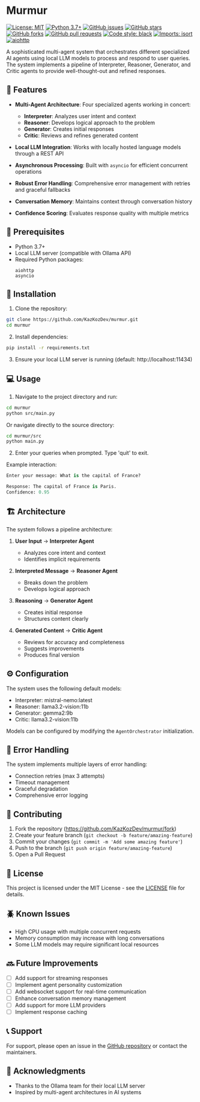 # Murmur

[![License: MIT](https://img.shields.io/badge/License-MIT-yellow.svg)](https://opensource.org/licenses/MIT)
[![Python 3.7+](https://img.shields.io/badge/python-3.7+-blue.svg)](https://www.python.org/downloads/)
[![GitHub issues](https://img.shields.io/github/issues/KazKozDev/murmur)](https://github.com/KazKozDev/murmur/issues)
[![GitHub stars](https://img.shields.io/github/stars/KazKozDev/murmur)](https://github.com/KazKozDev/murmur/stargazers)
[![GitHub forks](https://img.shields.io/github/forks/KazKozDev/murmur)](https://github.com/KazKozDev/murmur/network)
[![GitHub pull requests](https://img.shields.io/github/issues-pr/KazKozDev/murmur)](https://github.com/KazKozDev/murmur/pulls)
[![Code style: black](https://img.shields.io/badge/code%20style-black-000000.svg)](https://github.com/psf/black)
[![Imports: isort](https://img.shields.io/badge/%20imports-isort-%231674b1?style=flat&labelColor=ef8336)](https://pycqa.github.io/isort/)
[![aiohttp](https://img.shields.io/badge/aiohttp-3.8+-blue.svg)](https://docs.aiohttp.org/)

A sophisticated multi-agent system that orchestrates different specialized AI agents using local LLM models to process and respond to user queries. The system implements a pipeline of Interpreter, Reasoner, Generator, and Critic agents to provide well-thought-out and refined responses.

## 🌟 Features

- **Multi-Agent Architecture**: Four specialized agents working in concert:
  - **Interpreter**: Analyzes user intent and context
  - **Reasoner**: Develops logical approach to the problem
  - **Generator**: Creates initial responses
  - **Critic**: Reviews and refines generated content

- **Local LLM Integration**: Works with locally hosted language models through a REST API
- **Asynchronous Processing**: Built with `asyncio` for efficient concurrent operations
- **Robust Error Handling**: Comprehensive error management with retries and graceful fallbacks
- **Conversation Memory**: Maintains context through conversation history
- **Confidence Scoring**: Evaluates response quality with multiple metrics

## 🔧 Prerequisites

- Python 3.7+
- Local LLM server (compatible with Ollama API)
- Required Python packages:
  ```
  aiohttp
  asyncio
  ```

## 🚀 Installation

1. Clone the repository:
```bash
git clone https://github.com/KazKozDev/murmur.git
cd murmur
```

2. Install dependencies:
```bash
pip install -r requirements.txt
```

3. Ensure your local LLM server is running (default: http://localhost:11434)

## 💻 Usage

1. Navigate to the project directory and run:
```bash
cd murmur
python src/main.py
```

Or navigate directly to the source directory:
```bash
cd murmur/src
python main.py
```

2. Enter your queries when prompted. Type 'quit' to exit.

Example interaction:
```python
Enter your message: What is the capital of France?

Response: The capital of France is Paris.
Confidence: 0.95
```

## 🏗️ Architecture

The system follows a pipeline architecture:

1. **User Input** → **Interpreter Agent**
   - Analyzes core intent and context
   - Identifies implicit requirements

2. **Interpreted Message** → **Reasoner Agent**
   - Breaks down the problem
   - Develops logical approach

3. **Reasoning** → **Generator Agent**
   - Creates initial response
   - Structures content clearly

4. **Generated Content** → **Critic Agent**
   - Reviews for accuracy and completeness
   - Suggests improvements
   - Produces final version

## ⚙️ Configuration

The system uses the following default models:
- Interpreter: mistral-nemo:latest
- Reasoner: llama3.2-vision:11b
- Generator: gemma2:9b
- Critic: llama3.2-vision:11b

Models can be configured by modifying the `AgentOrchestrator` initialization.

## 🔐 Error Handling

The system implements multiple layers of error handling:
- Connection retries (max 3 attempts)
- Timeout management
- Graceful degradation
- Comprehensive error logging

## 🤝 Contributing

1. Fork the repository (https://github.com/KazKozDev/murmur/fork)
2. Create your feature branch (`git checkout -b feature/amazing-feature`)
3. Commit your changes (`git commit -m 'Add some amazing feature'`)
4. Push to the branch (`git push origin feature/amazing-feature`)
5. Open a Pull Request

## 📝 License

This project is licensed under the MIT License - see the [LICENSE](LICENSE) file for details.

## 🪲 Known Issues

- High CPU usage with multiple concurrent requests
- Memory consumption may increase with long conversations
- Some LLM models may require significant local resources

## 🔜 Future Improvements

- [ ] Add support for streaming responses
- [ ] Implement agent personality customization
- [ ] Add websocket support for real-time communication
- [ ] Enhance conversation memory management
- [ ] Add support for more LLM providers
- [ ] Implement response caching

## 📞 Support

For support, please open an issue in the [GitHub repository](https://github.com/KazKozDev/murmur/issues) or contact the maintainers.

## 🙏 Acknowledgments

- Thanks to the Ollama team for their local LLM server
- Inspired by multi-agent architectures in AI systems